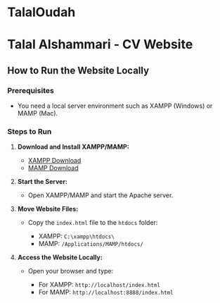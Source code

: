# TalalOudah
# Talal Alshammari - CV Website

## How to Run the Website Locally

### Prerequisites

* You need a local server environment such as XAMPP (Windows) or MAMP (Mac).

### Steps to Run

1. **Download and Install XAMPP/MAMP:**

   * [XAMPP Download](https://www.apachefriends.org/index.html)
   * [MAMP Download](https://www.mamp.info/)

2. **Start the Server:**

   * Open XAMPP/MAMP and start the Apache server.

3. **Move Website Files:**

   * Copy the `index.html` file to the `htdocs` folder:

     * XAMPP: `C:\xampp\htdocs\`
     * MAMP: `/Applications/MAMP/htdocs/`

4. **Access the Website Locally:**

   * Open your browser and type:

     * For XAMPP: `http://localhost/index.html`
     * For MAMP: `http://localhost:8888/index.html`

